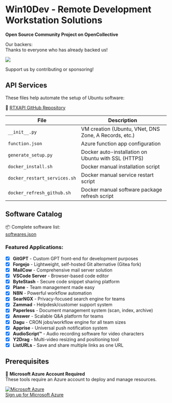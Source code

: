 # Win10Dev - Remote Development Workstation Solutions

**Open Source Community Project on OpenCollective**

Our backers:  
Thanks to everyone who has already backed us!

<a href="https://opencollective.com/songdropnet#backers">
  <img src="https://opencollective.com/songdropnet/backers.svg?width=890" />
</a>

Support us by contributing or sponsoring!

## API Services

These files help automate the setup of Ubuntu software:

🔗 [RTXAPI GitHub Repository](https://github.com/SongDrop/rtxapi)

| File | Description |
|------|-------------|
| `__init__.py` | VM creation (Ubuntu, VNet, DNS Zone, A Records, etc.) |
| `function.json` | Azure function app configuration |
| `generate_setup.py` | Docker auto-installation on Ubuntu with SSL (HTTPS) |
| `docker_install.sh` | Docker manual installation script |
| `docker_restart_services.sh` | Docker manual service restart script |
| `docker_refresh_github.sh` | Docker manual software package refresh script |

## Software Catalog

📦 Complete software list:  
[softwares.json](https://github.com/SongDrop/win10dev/blob/main/softwares.json)

### Featured Applications:

- [x] **GitGPT** - Custom GPT front-end for development purposes
- [x] **Forgejo** - Lightweight, self-hosted Git alternative (Gitea fork)
- [x] **MailCow** - Comprehensive mail server solution
- [x] **VSCode Server** - Browser-based code editor
- [x] **ByteStash** - Secure code snippet sharing platform
- [x] **Plane** - Team management made easy
- [x] **N8N** - Powerful workflow automation
- [x] **SearNGX** - Privacy-focused search engine for teams
- [x] **Zammad** - Helpdesk/customer support system
- [x] **Paperless** - Document management system (scan, index, archive)
- [x] **Answer** - Scalable Q&A platform for teams
- [x] **Dagu** - CRON jobs/workflow engine for all team sizes
- [x] **Apprise** - Universal push notification system
- [x] **AudioScript™️** - Audio recording software for video characters
- [x] **Y2Drag** - Multi-video resizing and positioning tool
- [x] **ListURLs** - Save and share multiple links as one URL

## Prerequisites  

🔹 **Microsoft Azure Account Required**  
These tools require an Azure account to deploy and manage resources.  

[![Microsoft Azure](https://i.postimg.cc/XYywKvdC/azure.png)](https://portal.startups.microsoft.com/signup)  
[Sign up for Microsoft Azure](https://portal.startups.microsoft.com/signup)  
